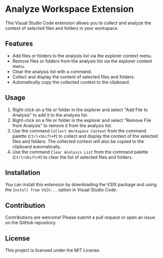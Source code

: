 # Analyze Workspace Extension

This Visual Studio Code extension allows you to collect and analyze the context of selected files and folders in your workspace.

## Features

- Add files or folders to the analysis list via the explorer context menu.
- Remove files or folders from the analysis list via the explorer context menu.
- Clear the analysis list with a command.
- Collect and display the content of selected files and folders.
- Automatically copy the collected context to the clipboard.

## Usage

1. Right-click on a file or folder in the explorer and select "Add File to Analysis" to add it to the analysis list.
2. Right-click on a file or folder in the explorer and select "Remove File from Analysis" to remove it from the analysis list.
3. Use the command `Collect Workspace Context` from the command palette (`Ctrl+Shift+P`) to collect and display the context of the selected files and folders. The collected context will also be copied to the clipboard automatically.
4. Use the command `Clear Analysis List` from the command palette (`Ctrl+Shift+P`) to clear the list of selected files and folders.

## Installation

You can install this extension by downloading the VSIX package and using the `Install from VSIX...` option in Visual Studio Code.

## Contribution

Contributions are welcome! Please submit a pull request or open an issue on the GitHub repository.

## License

This project is licensed under the MIT License.
